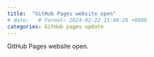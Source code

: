 ```yaml
---
title:  "GitHub Pages website open"
# date:   # Format: 2024-02-22 15:40:26 +0800
categories: GitHub pages update
---
```


GitHub Pages website open.

